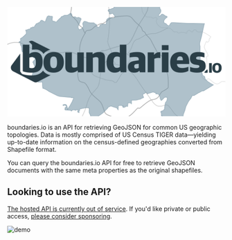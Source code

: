 <p align="center">
  <img alt="Boundaries.io Social Logo" width="650" src="img/social.jpg">
</p>

boundaries.io is an API for retrieving GeoJSON for common US geographic topologies.
Data is mostly comprised of US Census TIGER data—yielding up-to-date information on the
census-defined geographies converted from Shapefile format.

You can query the boundaries.io API for free to retrieve GeoJSON documents with the
same meta properties as the original shapefiles.

## Looking to use the API?

[The hosted API is currently out of service](https://github.com/jbielick/boundaries.io/issues/10). If you'd like private or public access, [please consider sponsoring](https://github.com/sponsors/jbielick).

![demo](http://i.imgur.com/zNSWIag.gif)
